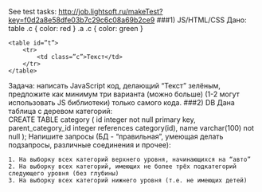 See test tasks: http://job.lightsoft.ru/makeTest?key=f0d2a8e58dfe03b7c29c6c08a69b2ce9
###1) JS/HTML/CSS
Дано:
    table .c { color: red }
    .a .c { color: green }

    <table id=”t”>
        <tr>
            <td class=”c”>Текст</td>
        </tr>
    </table>
Задача: написать JavaScript код, делающий “Текст” зелёным, предложите как минимум три варианта
(можно больше) (1-2 могут использовать JS библиотеки) только самого кода.
###2) DB
Дана таблица с деревом категорий:      
    CREATE TABLE category (
        id integer not null primary key,
        parent_category_id integer references category(id),
        name varchar(100) not null
    );
Напишите запросы (БД - “правильная”, умеющая делать подзапросы, различные соединения и прочее):

    1. На выборку всех категорий верхнего уровня, начинающихся на “авто”
    2. На выборку всех категорий, имеющих не более трёх подкатегорий следующего уровня (без глубины)
    3. На выборку всех категорий нижнего уровня (т.е. не имеющих детей)








